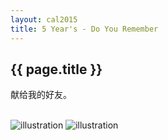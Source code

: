 ```yaml
---
layout: cal2015
title: 5 Year's - Do You Remember
---
```

<h2>{{ page.title }}</h2>

献给我的好友。

<br>

<div>
	<img class = "big" src = "{{site.baseurl}}/photos/2015-02-13/1.jpg" alt = "illustration" />
	<img class = "big" src = "{{site.baseurl}}/photos/2015-02-13/2.jpg" alt = "illustration" />
</div>
<br>

